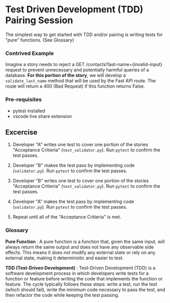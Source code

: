 # Test Driven Development (TDD) Pairing Session

The simplest way to get started with TDD and/or pairing is writing tests for "pure" functions. (See Glossary)

### Contrived Example
Imagine a story needs to reject a GET /contacts?last-name={invalid-input} request to prevent unnecessary and potentially harmful queries of a database.  **For this portion of the story**, we will develop a `validate_last_name` method that will be used by the Fast API route. The route will return a 400 (Bad Request) if this function returns False.

### Pre-requisites
* pytest installed
* vscode live share extension

## Excercise

1. Developer "A" writes one test to cover one portion of the stories "Acceptance Critieria" (`test_validator.py`). Run `pytest` to confirm the test passes.

1. Developer "B" makes the test pass by implementing code (`validator.py`). Run `pytest` to confirm the test passes.

1. Developer "B" writes one test to cover one portion of the stories "Acceptance Critieria" (`test_validator.py`). Run `pytest` to confirm the test passes.

1. Developer "A" makes the test pass by implementing code (`validator.py`). Run `pytest` to confirm the test passes.

1. Repeat until all of the "Acceptance Critieria" is met.

### Glossary

**Pure Function**
:   A pure function is a function that, given the same input, will always return the same output and does not have any observable side effects. This means it does not modify any external state or rely on any external state, making it deterministic and easier to test.

**TDD (Test-Driven Development)**
:   Test-Driven Development (TDD) is a software development process in which developers write tests for a function or feature before writing the code that implements the function or feature. The cycle typically follows these steps: write a test, run the test (which should fail), write the minimum code necessary to pass the test, and then refactor the code while keeping the test passing.
